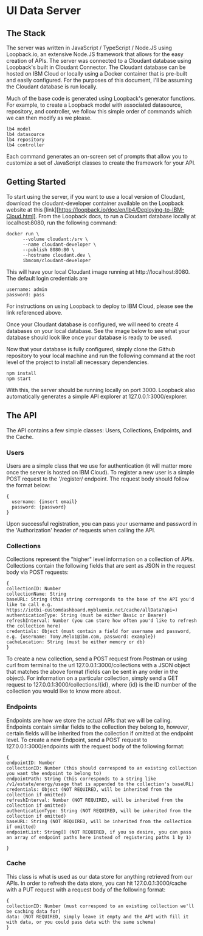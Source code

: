 # UI Data Server

## The Stack

The server was written in JavaScript / TypeScript / Node.JS using Loopback.io, an extensive Node.JS framework that allows for the easy creation of APIs. The server was connected to a Cloudant database using Loopback's built in Cloudant Connector. The Cloudant database can be hosted on IBM Cloud or locally using a Docker container that is pre-built and easily configured. For the purposes of this document, I'll be assuming the Cloudant database is run locally.

Much of the base code is generated using Loopback's generator functions. For example, to create a Loopback model with associated datasource, repository, and controller, we follow this simple order of commands which we can then modify as we please.

```
lb4 model
lb4 datasource
lb4 repository
lb4 controller
```
Each command generates an on-screen set of prompts that allow you to customize a set of JavaScript classes to create the framework for your API.

## Getting Started
To start using the server, if you want to use a local version of Cloudant, download the cloudant-developer container available on the Loopback website at this [link][https://loopback.io/doc/en/lb4/Deploying-to-IBM-Cloud.html]. From the Loopback docs, to run a Cloudant database locally at localhost:8080, run the following command:
```
docker run \
      --volume cloudant:/srv \
      --name cloudant-developer \
      --publish 8080:80 \
      --hostname cloudant.dev \
      ibmcom/cloudant-developer
```
This will have your local Cloudant image running at http://localhost:8080. The default login credentials are
```
username: admin
password: pass
```
For instructions on using Loopback to deploy to IBM Cloud, please see the link referenced above.

Once your Cloudant database is configured, we will need to create 4 databases on your local database. See the image below to see what your database should look like once your database is ready to be used.

Now that your database is fully configured, simply clone the Github repository to your local machine and run the following command at the root level of the project to install all necessary dependencies.
```
npm install
npm start
```
With this, the server should be running locally on port 3000. Loopback also automatically generates a simple API explorer at 127.0.0.1:3000/explorer.

## The API

The API contains a few simple classes: Users, Collections, Endpoints, and the Cache.

### Users
Users are a simple class that we use for authentication (it will matter more once the server is hosted on IBM Cloud). To register a new user is a simple POST request to the '/register/ endpoint. The request body should follow the format below:
```
{
  username: {insert email}
  password: {password}
}
```
Upon successful registration, you can pass your username and password in the 'Authorization' header of requests when calling the API.

### Collections
Collections represent the "higher" level information on a collection of APIs. Collections contain the following fields that are sent as JSON in the request body via POST requests:
```
{
collectionID: Number
collectionName: String
baseURL: String (this string corresponds to the base of the API you'd like to call e.g. 
https://iotbi-customdashboard.mybluemix.net/cache/allData?api=)
authenticationType: String (must be either Basic or Bearer)
refreshInterval: Number (you can store how often you'd like to refresh the collection here)
credentials: Object (must contain a field for username and password, e.g. {username: Tony.Melo1@ibm.com, password: example})
cacheLocation: String (must be either memory or db)
}
```
To create a new collection, send a POST request from Postman or using curl from terminal to the url 127.0.0.1:3000/collections with a JSON object that matches the above format (fields can be sent in any order in the object). For information on a particular collection, simply send a GET request to 127.0.0.1:3000/collections/{id}, where {id} is the ID number of the collection you would like to know more about.

### Endpoints
Endpoints are how we store the actual APIs that we will be calling. Endpoints contain similar fields to the collection they belong to, however, certain fields will be inherited from the collection if omitted at the endpoint level. To create a new Endpoint, send a POST request to 127.0.0.1:3000/endpoints with the request body of the following format:
```
{
endpointID: Number
collectionID: Number (this should correspond to an existing collection you want the endpoint to belong to)
endpointPath: String (this corresponds to a string like /v1/estate/energy/usage that is appended to the collection's baseURL)
credentials: Object (NOT REQUIRED, will be inherited from the collection if omitted)
refreshInterval: Number (NOT REQUIRED, will be inherited from the collection if omitted)
authenticationType: String (NOT REQUIRED, will be inherited from the collection if omitted)
baseURL: String (NOT REQUIRED, will be inherited from the collection if omitted)
endpointList: String[] (NOT REQUIRED, if you so desire, you can pass an array of endpoint paths here instead of registering paths 1 by 1)

}
```

### Cache
This class is what is used as our data store for anything retrieved from our APIs. In order to refresh the data store, you can hit 127.0.0.1:3000/cache with a PUT request with a request body of the following format:
```
{
collectionID: Number (must correspond to an existing collection we'll be caching data for)
data: (NOT REQUIRED, simply leave it empty and the API with fill it with data, or you could pass data with the same schema)
}
```

